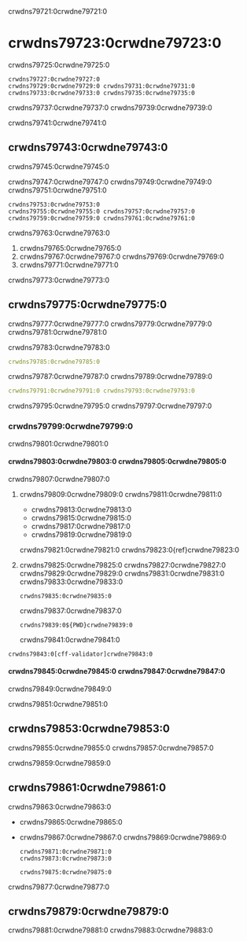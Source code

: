 crwdns79721:0crwdne79721:0
# crwdns79723:0crwdne79723:0

crwdns79725:0crwdne79725:0

```{figure} ../../figures/recognition.jpg
crwdns79727:0crwdne79727:0
crwdns79729:0crwdne79729:0 crwdns79731:0crwdne79731:0 crwdns79733:0crwdne79733:0 crwdns79735:0crwdne79735:0
```

crwdns79737:0crwdne79737:0 crwdns79739:0crwdne79739:0

crwdns79741:0crwdne79741:0
## crwdns79743:0crwdne79743:0

crwdns79745:0crwdne79745:0

crwdns79747:0crwdne79747:0 crwdns79749:0crwdne79749:0 crwdns79751:0crwdne79751:0

```{figure} ../../figures/software-credit.jpg
crwdns79753:0crwdne79753:0
crwdns79755:0crwdne79755:0 crwdns79757:0crwdne79757:0 crwdns79759:0crwdne79759:0 crwdns79761:0crwdne79761:0
```

crwdns79763:0crwdne79763:0
1. crwdns79765:0crwdne79765:0
2. crwdns79767:0crwdne79767:0 crwdns79769:0crwdne79769:0
3. crwdns79771:0crwdne79771:0

crwdns79773:0crwdne79773:0
## crwdns79775:0crwdne79775:0

crwdns79777:0crwdne79777:0 crwdns79779:0crwdne79779:0 crwdns79781:0crwdne79781:0

crwdns79783:0crwdne79783:0

```yaml
crwdns79785:0crwdne79785:0
```

crwdns79787:0crwdne79787:0 crwdns79789:0crwdne79789:0

```yaml
crwdns79791:0crwdne79791:0 crwdns79793:0crwdne79793:0
```

crwdns79795:0crwdne79795:0 crwdns79797:0crwdne79797:0

### crwdns79799:0crwdne79799:0

crwdns79801:0crwdne79801:0

#### crwdns79803:0crwdne79803:0 crwdns79805:0crwdne79805:0

crwdns79807:0crwdne79807:0

1. crwdns79809:0crwdne79809:0 crwdns79811:0crwdne79811:0

    - crwdns79813:0crwdne79813:0
    - crwdns79815:0crwdne79815:0
    - crwdns79817:0crwdne79817:0
    - crwdns79819:0crwdne79819:0

    crwdns79821:0crwdne79821:0 crwdns79823:0{ref}crwdne79823:0

2. crwdns79825:0crwdne79825:0 crwdns79827:0crwdne79827:0 crwdns79829:0crwdne79829:0 crwdns79831:0crwdne79831:0 crwdns79833:0crwdne79833:0

    ```shell
    crwdns79835:0crwdne79835:0
    ```

    crwdns79837:0crwdne79837:0

    ```shell
    crwdns79839:0${PWD}crwdne79839:0
    ```

    crwdns79841:0crwdne79841:0

```{note}
crwdns79843:0[cff-validator]crwdne79843:0
```

#### crwdns79845:0crwdne79845:0 crwdns79847:0crwdne79847:0

crwdns79849:0crwdne79849:0

crwdns79851:0crwdne79851:0
## crwdns79853:0crwdne79853:0

crwdns79855:0crwdne79855:0 crwdns79857:0crwdne79857:0

crwdns79859:0crwdne79859:0
## crwdns79861:0crwdne79861:0

crwdns79863:0crwdne79863:0

- crwdns79865:0crwdne79865:0

- crwdns79867:0crwdne79867:0 crwdns79869:0crwdne79869:0

  ```{figure} ../../figures/github-cff-integration.jpg
  crwdns79871:0crwdne79871:0
  crwdns79873:0crwdne79873:0
  ```

  ```{note}
  crwdns79875:0crwdne79875:0
  ```

crwdns79877:0crwdne79877:0
## crwdns79879:0crwdne79879:0

crwdns79881:0crwdne79881:0 crwdns79883:0crwdne79883:0
